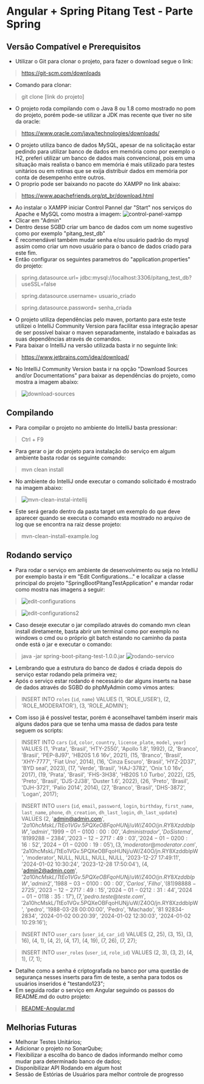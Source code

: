 # Angular + Spring Pitang Test - Parte Spring

## Versão Compatível e Prerequisitos
- Utilizar o Git para clonar o projeto, para fazer o download segue o link:
> https://git-scm.com/downloads
- Comando para clonar:
> git clone [link do projeto]

- O projeto roda compilando com o Java 8 ou 1.8 como mostrado no pom do projeto, porém pode-se 
utilizar a JDK mas recente que tiver no site da oracle:
> https://www.oracle.com/java/technologies/downloads/

- O projeto utiliza banco de dados MySQL, apesar de na solicitação estar pedindo para utilizar 
 banco de dados em memória como por exemplo o H2, preferi utilizar um banco de dados mais convencional,
 pois em uma situação mais realista o banco em memória é mais utilizado para testes unitários 
 ou em rotinas que se exija distribuir dados em memória por conta de desempenho entre outros.
- O proprio pode ser baixando no pacote do XAMPP no link abaixo:
> https://www.apachefriends.org/pt_br/download.html
- Ao instalar o XAMPP iniciar Control Pannel dar "Start" nos serviços do Apache e MySQL como mostra a
imagem:
![control-panel-xampp](control-panel-xampp.png)
- Clicar em "Admin"
- Dentro desse SGBD criar um banco de dados com um nome sugestivo como por exemplo "pitang_test_db"
- É recomendável também mudar senha e/ou usuário padrão do mysql assim como criar um novo usuário
para o banco de dados criado para este fim.
- Então configurar os seguintes parametros do "application.properties" do projeto:
> spring.datasource.url= jdbc:mysql://localhost:3306/pitang_test_db?useSSL=false

> spring.datasource.username= usuario_criado

> spring.datasource.password= senha_criada

- O projeto utiliza dependências pelo maven, portanto para este teste utilizei
 o IntelliJ Community Version para facilitar essa integração apesar de ser
possível baixar o maven separadamente, instalado e baixadas as suas dependências através de 
comandos.
- Para baixar o IntelliJ na versão utilizada basta ir no seguinte link:
> https://www.jetbrains.com/idea/download/

- No IntelliJ Community Version basta ir na opção "Download Sources and/or Documentations" para
baixar as dependências do projeto, como mostra a imagem abaixo:
> ![download-sources](download-sources.png)

## Compilando
- Para compilar o projeto no ambiente do IntelliJ basta pressionar:
> Ctrl + F9

- Para gerar o jar do projeto para instalação do serviço em algum ambiente basta rodar os 
seguinte comando:
> mvn clean install

- No ambiente do IntelliJ onde executar o comando solicitado é mostrado na imagem abaixo:
> ![mvn-clean-instal-intellij](mvn-clean-instal-intellij.png)

- Este será gerado dentro da pasta target um exemplo do que deve aparecer quando se executa o comando
esta mostrado no arquivo de log que se encontra na raiz desse projeto:
> mvn-clean-install-example.log

## Rodando serviço
- Para rodar o serviço em ambiente de desenvolvimento ou seja no IntelliJ por exemplo basta ir em 
"Edit Configurations..." e localizar a classe principal do projeto "SpringBootPitangTestApplication"
e mandar rodar como mostra nas imagens a seguir:
> ![edit-configurations](edit-configurations.png)

> ![edit-configurations2](edit-configurations2.png)
- Caso deseje executar o jar compilado através do comando mvn clean install diretamente, basta 
abrir um terminal como por exemplo no windows o cmd ou o próprio git batch estando no caminho 
da pasta onde está o jar e executar o comando:
> java -jar spring-boot-pitang-test-1.0.0.jar
![rodando-servico](rodando-servico.png)

- Lembrando que a estrutura do banco de dados é criada depois do serviço estar rodando
pela primeira vez;
- Após o serviço estar rodando é necessário dar alguns inserts na base de dados
através do SGBD do phpMyAdmin como vimos antes:
> INSERT INTO `roles` (`id`, `name`) VALUES
  (1, 'ROLE_USER'),
  (2, 'ROLE_MODERATOR'),
  (3, 'ROLE_ADMIN');

- Com isso já é possível testar, porém é aconselhavel também inserir mais alguns dados
para que se tenha uma massa de dados para teste seguem os scripts:
> INSERT INTO `cars` (`id`, `color`, `country`, `license_plate`, `model`, `year`) VALUES
(1, 'Prata', 'Brasil', 'HTY-2550', 'Apollo 1.8', 1992),
(2, 'Branco', 'Brasil', 'PEP-8J97', 'HB20S 1.6 16v', 2021),
(15, 'Branco', 'Brasil', 'XHY-7777', 'Fiat Uno', 2014),
(16, 'Cinza Escuro', 'Brasil', 'HYZ-2D37', 'BYD seal', 2023),
(17, 'Verde', 'Brasil', 'HAJ-3782', 'Onix 1.0 16v', 2017),
(19, 'Prata', 'Brasil', 'FHS-3H38', 'HB20S 1.0 Turbo', 2022),
(25, 'Preto', 'Brasil', 'DJS-2J38', 'Duster 1.6', 2022),
(26, 'Preto', 'Brasil', 'DJH-3721', 'Palio 2014', 2014),
(27, 'Branco', 'Brasil', 'DHS-3872', 'Logan', 2017);

> INSERT INTO `users` (`id`, `email`, `password`, `login`, `birthday`, `first_name`, `last_name`, `phone`, `dh_creation`, `dh_last_login`, `dh_last_update`) VALUES
(2, 'admin@admin.com', '$2a$10$hcMskL/TtEo1VGv.5PQXeOBFqoHUNj/uW/Z40O/jn.RY8XzddblpW', 'admin', '1999-01-01 00:00:00', 'Administrador', 'Do Sistema', '81 99288-2384', '2023-12-27 17:49:03', '2024-01-02 00:16:52', '2024-01-02 00:19:05'),
(3, 'moderator@moderator.com', '$2a$10$hcMskL/TtEo1VGv.5PQXeOBFqoHUNj/uW/Z40O/jn.RY8XzddblpW', 'moderator', NULL, NULL, NULL, NULL, '2023-12-27 17:49:11', '2024-01-02 10:30:24', '2023-12-28 17:50:04'),
(4, 'admin2@admin.com', '$2a$10$hcMskL/TtEo1VGv.5PQXeOBFqoHUNj/uW/Z40O/jn.RY8XzddblpW', 'admin2', '1988-03-01 00:00:00', 'Carlos', 'Filho', '(81) 98888-2725', '2023-12-27 17:49:15', '2024-01-02 12:31:44', '2024-01-01 18:35:17'),
(7, 'pedro.teste@teste.com', '$2a$10$hcMskL/TtEo1VGv.5PQXeOBFqoHUNj/uW/Z40O/jn.RY8XzddblpW', 'pedro', '1988-03-28 00:00:00', 'Pedro', 'Machado', '81 92834-2834', '2024-01-02 00:20:39', '2024-01-02 12:30:03', '2024-01-02 10:29:16');

> INSERT INTO `user_cars` (`user_id`, `car_id`) VALUES
(2, 25),
(3, 15),
(3, 16),
(4, 1),
(4, 2),
(4, 17),
(4, 19),
(7, 26),
(7, 27);

> INSERT INTO `user_roles` (`user_id`, `role_id`) VALUES
(2, 3),
(3, 2),
(4, 1),
(7, 1);

- Detalhe como a senha é criptografada no banco por uma questão de segurança nesses inserts para 
fim de teste, a senha para todos os usuários inseridos é "testando123";
- Em seguida rodar o serviço em Angular seguindo os passos do README.md do outro projeto:
> [README-Angular.md](../angular-10-client/README.md)

## Melhorias Futuras
- Melhorar Testes Unitários;
- Adicionar o projeto no SonarQube;
- Flexibilizar a escolha do banco de dados informando melhor como mudar para determinado banco de dados;
- Disponibilizar API Rodando em algum host
- Sessão de Estórias de Usuários para melhor controle de progresso